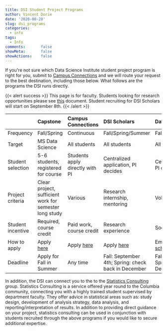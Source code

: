 ```yaml
---
title: DSI Student Project Programs
author: Vincent Dorie
date: '2020-08-28'
slug: dsi_programs
categories:
  - info
tags:
  - Info
comments:       false
showMeta:       false
showActions:    false
---
```


If you're not sure which Data Science Institute student project program is right for you, submit to [Campus Connections](https://www.datascience.columbia.edu/connections) and we will route your request to the best destination, including those below. What follows are the programs the DSI runs directly.

{{< alert success >}}
This page is for faculty. Students looking for research opportunities please see [this](https://docs.google.com/document/d/1BDFmDLDnWHu1gNzFe7ncQoAdSENctesEUiCNqELUgGA/edit?usp=sharing) document. Student recruiting for DSI Scholars will start on September 8th.
{{< /alert >}}

|                   | Capstone           | Campus Connections  | DSI Scholars | Data For Good |
| :---------------- |:------------------ | :------------------ | :----------- | :------------ |
| Frequency         | Fall/Spring        | Continuous          | Fall/Spring/Summer | Fall/Spring/Summer |
| Target            | MS Data Science    | All students        | All students | All students |
| Student selection | 5-6 students, registered for course | Students apply directly with PI | Centralized application, PI decides | Centralized application, PI decides |
| Project criteria  | Clear project, sufficient work for semester long study | Various | Research internship, mentoring | Volunteer, social good |
| Student incentive | Required, course credit | Paid work, course credit | Research experience | Social good |
| How to apply      | Apply [here](https://docs.google.com/forms/d/e/1FAIpQLScIC05KP4uoZAXoJ12gjVK2a2-ArhUAQUat4DQKTi4eZFLrUw/viewform) | Apply [here](https://www.datascience.columbia.edu/connections) | Apply [here](https://docs.google.com/forms/d/e/1FAIpQLSfqjr-kQUTyYnVOZRMqK_i8E4oAvJLFnYsHLBHkNXfvKPYuAw/viewform?usp=sf_link) | Email [dsi-scholars@columbia.edu](dsi-scholars@columbia.edu) |
| Deadline | Apply for Fall in Summer | Any time | Fall: September 4th; Spring: check back in December | Fall: September 4th; Spring: check back in December | 

In addition, the DSI can connect you to the to the [Statistics Consulting](http://stat.columbia.edu/consulting-information/) group. Statistics Consulting is a service offered year round to the Columbia community, connecting you with a highly trained student supervised by department faculty. They offer advice in statistical areas such as: study design, development of analysis strategy, data analysis, and reporting/interpretation of results. In addition to providing direct guidance on your project, statistics consulting can be used in conjunction with students recruited through the above programs if you would like to secure additional expertise.

